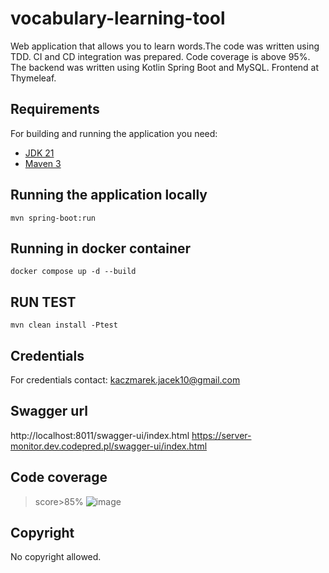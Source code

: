 # vocabulary-learning-tool

Web application that allows you to learn words.The code was written using TDD. 
CI and CD integration was prepared. Code coverage is above 95%. 
The backend was written using Kotlin Spring Boot and MySQL. Frontend at Thymeleaf.


## Requirements

For building and running the application you need:

- [JDK 21](https://www.oracle.com/pl/java/technologies/downloads/)
- [Maven 3](https://maven.apache.org)

## Running the application locally


```shell
mvn spring-boot:run
```

## Running in docker container


```shell
docker compose up -d --build
```
## RUN TEST

```shell
mvn clean install -Ptest
```

## Credentials

For credentials contact: kaczmarek.jacek10@gmail.com

## Swagger url
http://localhost:8011/swagger-ui/index.html
https://server-monitor.dev.codepred.pl/swagger-ui/index.html

## Code coverage

> score>85%
![image](https://github.com/JacekKaczmarek10/vocabulary-learning-tool/assets/58121352/73bbba87-4d74-4546-8cee-460a65645513)



## Copyright

No copyright allowed. 



